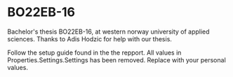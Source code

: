 # BO22EB-16

Bachelor's thesis BO22EB-16, at western norway university of applied sciences.
Thanks to Adis Hodzic for help with our thesis.

Follow the setup guide found in the the repport.
All values in Properties.Settings.Settings has been removed. Replace with your personal values.
